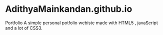# AdithyaMainkandan.github.io
Portfolio
A simple personal potfolio webiste made with HTML5 , javaScript and a lot of CSS3.
